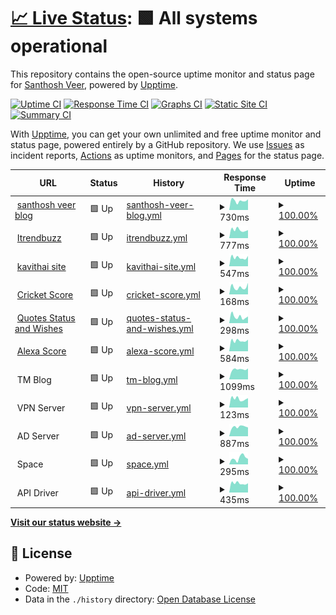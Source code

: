 # [📈 Live Status](https://santhoshkumar.github.io/upptime): <!--live status--> **🟩 All systems operational**

This repository contains the open-source uptime monitor and status page for [Santhosh Veer](https://santhoshveer.com/), powered by [Upptime](https://github.com/upptime/upptime).

[![Uptime CI](https://github.com/santhoshkumar/upptime/workflows/Uptime%20CI/badge.svg)](https://github.com/santhoshkumar/upptime/actions?query=workflow%3A%22Uptime+CI%22)
[![Response Time CI](https://github.com/santhoshkumar/upptime/workflows/Response%20Time%20CI/badge.svg)](https://github.com/santhoshkumar/upptime/actions?query=workflow%3A%22Response+Time+CI%22)
[![Graphs CI](https://github.com/santhoshkumar/upptime/workflows/Graphs%20CI/badge.svg)](https://github.com/santhoshkumar/upptime/actions?query=workflow%3A%22Graphs+CI%22)
[![Static Site CI](https://github.com/santhoshkumar/upptime/workflows/Static%20Site%20CI/badge.svg)](https://github.com/santhoshkumar/upptime/actions?query=workflow%3A%22Static+Site+CI%22)
[![Summary CI](https://github.com/santhoshkumar/upptime/workflows/Summary%20CI/badge.svg)](https://github.com/santhoshkumar/upptime/actions?query=workflow%3A%22Summary+CI%22)

With [Upptime](https://upptime.js.org), you can get your own unlimited and free uptime monitor and status page, powered entirely by a GitHub repository. We use [Issues](https://github.com/santhoshkumar/upptime/issues) as incident reports, [Actions](https://github.com/santhoshkumar/upptime/actions) as uptime monitors, and [Pages](https://santhoshkumar.github.io/upptime) for the status page.

<!--start: status pages-->
<!-- This summary is generated by Upptime (https://github.com/upptime/upptime) -->
<!-- Do not edit this manually, your changes will be overwritten -->
<!-- prettier-ignore -->
| URL | Status | History | Response Time | Uptime |
| --- | ------ | ------- | ------------- | ------ |
| <img alt="" src="https://icons.duckduckgo.com/ip3/santhoshveer.com.ico" height="13"> [santhosh veer blog](https://santhoshveer.com) | 🟩 Up | [santhosh-veer-blog.yml](https://github.com/santhoshkumar/upptime/commits/HEAD/history/santhosh-veer-blog.yml) | <details><summary><img alt="Response time graph" src="./graphs/santhosh-veer-blog/response-time-week.png" height="20"> 730ms</summary><br><a href="https://santhoshkumar.github.io/upptime/history/santhosh-veer-blog"><img alt="Response time 742" src="https://img.shields.io/endpoint?url=https%3A%2F%2Fraw.githubusercontent.com%2Fsanthoshkumar%2Fupptime%2FHEAD%2Fapi%2Fsanthosh-veer-blog%2Fresponse-time.json"></a><br><a href="https://santhoshkumar.github.io/upptime/history/santhosh-veer-blog"><img alt="24-hour response time 836" src="https://img.shields.io/endpoint?url=https%3A%2F%2Fraw.githubusercontent.com%2Fsanthoshkumar%2Fupptime%2FHEAD%2Fapi%2Fsanthosh-veer-blog%2Fresponse-time-day.json"></a><br><a href="https://santhoshkumar.github.io/upptime/history/santhosh-veer-blog"><img alt="7-day response time 730" src="https://img.shields.io/endpoint?url=https%3A%2F%2Fraw.githubusercontent.com%2Fsanthoshkumar%2Fupptime%2FHEAD%2Fapi%2Fsanthosh-veer-blog%2Fresponse-time-week.json"></a><br><a href="https://santhoshkumar.github.io/upptime/history/santhosh-veer-blog"><img alt="30-day response time 715" src="https://img.shields.io/endpoint?url=https%3A%2F%2Fraw.githubusercontent.com%2Fsanthoshkumar%2Fupptime%2FHEAD%2Fapi%2Fsanthosh-veer-blog%2Fresponse-time-month.json"></a><br><a href="https://santhoshkumar.github.io/upptime/history/santhosh-veer-blog"><img alt="1-year response time 742" src="https://img.shields.io/endpoint?url=https%3A%2F%2Fraw.githubusercontent.com%2Fsanthoshkumar%2Fupptime%2FHEAD%2Fapi%2Fsanthosh-veer-blog%2Fresponse-time-year.json"></a></details> | <details><summary><a href="https://santhoshkumar.github.io/upptime/history/santhosh-veer-blog">100.00%</a></summary><a href="https://santhoshkumar.github.io/upptime/history/santhosh-veer-blog"><img alt="All-time uptime 99.98%" src="https://img.shields.io/endpoint?url=https%3A%2F%2Fraw.githubusercontent.com%2Fsanthoshkumar%2Fupptime%2FHEAD%2Fapi%2Fsanthosh-veer-blog%2Fuptime.json"></a><br><a href="https://santhoshkumar.github.io/upptime/history/santhosh-veer-blog"><img alt="24-hour uptime 100.00%" src="https://img.shields.io/endpoint?url=https%3A%2F%2Fraw.githubusercontent.com%2Fsanthoshkumar%2Fupptime%2FHEAD%2Fapi%2Fsanthosh-veer-blog%2Fuptime-day.json"></a><br><a href="https://santhoshkumar.github.io/upptime/history/santhosh-veer-blog"><img alt="7-day uptime 100.00%" src="https://img.shields.io/endpoint?url=https%3A%2F%2Fraw.githubusercontent.com%2Fsanthoshkumar%2Fupptime%2FHEAD%2Fapi%2Fsanthosh-veer-blog%2Fuptime-week.json"></a><br><a href="https://santhoshkumar.github.io/upptime/history/santhosh-veer-blog"><img alt="30-day uptime 100.00%" src="https://img.shields.io/endpoint?url=https%3A%2F%2Fraw.githubusercontent.com%2Fsanthoshkumar%2Fupptime%2FHEAD%2Fapi%2Fsanthosh-veer-blog%2Fuptime-month.json"></a><br><a href="https://santhoshkumar.github.io/upptime/history/santhosh-veer-blog"><img alt="1-year uptime 99.98%" src="https://img.shields.io/endpoint?url=https%3A%2F%2Fraw.githubusercontent.com%2Fsanthoshkumar%2Fupptime%2FHEAD%2Fapi%2Fsanthosh-veer-blog%2Fuptime-year.json"></a></details>
| <img alt="" src="https://icons.duckduckgo.com/ip3/itrendbuzz.com.ico" height="13"> [Itrendbuzz](https://itrendbuzz.com) | 🟩 Up | [itrendbuzz.yml](https://github.com/santhoshkumar/upptime/commits/HEAD/history/itrendbuzz.yml) | <details><summary><img alt="Response time graph" src="./graphs/itrendbuzz/response-time-week.png" height="20"> 777ms</summary><br><a href="https://santhoshkumar.github.io/upptime/history/itrendbuzz"><img alt="Response time 743" src="https://img.shields.io/endpoint?url=https%3A%2F%2Fraw.githubusercontent.com%2Fsanthoshkumar%2Fupptime%2FHEAD%2Fapi%2Fitrendbuzz%2Fresponse-time.json"></a><br><a href="https://santhoshkumar.github.io/upptime/history/itrendbuzz"><img alt="24-hour response time 753" src="https://img.shields.io/endpoint?url=https%3A%2F%2Fraw.githubusercontent.com%2Fsanthoshkumar%2Fupptime%2FHEAD%2Fapi%2Fitrendbuzz%2Fresponse-time-day.json"></a><br><a href="https://santhoshkumar.github.io/upptime/history/itrendbuzz"><img alt="7-day response time 777" src="https://img.shields.io/endpoint?url=https%3A%2F%2Fraw.githubusercontent.com%2Fsanthoshkumar%2Fupptime%2FHEAD%2Fapi%2Fitrendbuzz%2Fresponse-time-week.json"></a><br><a href="https://santhoshkumar.github.io/upptime/history/itrendbuzz"><img alt="30-day response time 850" src="https://img.shields.io/endpoint?url=https%3A%2F%2Fraw.githubusercontent.com%2Fsanthoshkumar%2Fupptime%2FHEAD%2Fapi%2Fitrendbuzz%2Fresponse-time-month.json"></a><br><a href="https://santhoshkumar.github.io/upptime/history/itrendbuzz"><img alt="1-year response time 743" src="https://img.shields.io/endpoint?url=https%3A%2F%2Fraw.githubusercontent.com%2Fsanthoshkumar%2Fupptime%2FHEAD%2Fapi%2Fitrendbuzz%2Fresponse-time-year.json"></a></details> | <details><summary><a href="https://santhoshkumar.github.io/upptime/history/itrendbuzz">100.00%</a></summary><a href="https://santhoshkumar.github.io/upptime/history/itrendbuzz"><img alt="All-time uptime 99.98%" src="https://img.shields.io/endpoint?url=https%3A%2F%2Fraw.githubusercontent.com%2Fsanthoshkumar%2Fupptime%2FHEAD%2Fapi%2Fitrendbuzz%2Fuptime.json"></a><br><a href="https://santhoshkumar.github.io/upptime/history/itrendbuzz"><img alt="24-hour uptime 100.00%" src="https://img.shields.io/endpoint?url=https%3A%2F%2Fraw.githubusercontent.com%2Fsanthoshkumar%2Fupptime%2FHEAD%2Fapi%2Fitrendbuzz%2Fuptime-day.json"></a><br><a href="https://santhoshkumar.github.io/upptime/history/itrendbuzz"><img alt="7-day uptime 100.00%" src="https://img.shields.io/endpoint?url=https%3A%2F%2Fraw.githubusercontent.com%2Fsanthoshkumar%2Fupptime%2FHEAD%2Fapi%2Fitrendbuzz%2Fuptime-week.json"></a><br><a href="https://santhoshkumar.github.io/upptime/history/itrendbuzz"><img alt="30-day uptime 100.00%" src="https://img.shields.io/endpoint?url=https%3A%2F%2Fraw.githubusercontent.com%2Fsanthoshkumar%2Fupptime%2FHEAD%2Fapi%2Fitrendbuzz%2Fuptime-month.json"></a><br><a href="https://santhoshkumar.github.io/upptime/history/itrendbuzz"><img alt="1-year uptime 99.98%" src="https://img.shields.io/endpoint?url=https%3A%2F%2Fraw.githubusercontent.com%2Fsanthoshkumar%2Fupptime%2FHEAD%2Fapi%2Fitrendbuzz%2Fuptime-year.json"></a></details>
| <img alt="" src="https://icons.duckduckgo.com/ip3/kavithai.site.ico" height="13"> [kavithai site](https://kavithai.site) | 🟩 Up | [kavithai-site.yml](https://github.com/santhoshkumar/upptime/commits/HEAD/history/kavithai-site.yml) | <details><summary><img alt="Response time graph" src="./graphs/kavithai-site/response-time-week.png" height="20"> 547ms</summary><br><a href="https://santhoshkumar.github.io/upptime/history/kavithai-site"><img alt="Response time 533" src="https://img.shields.io/endpoint?url=https%3A%2F%2Fraw.githubusercontent.com%2Fsanthoshkumar%2Fupptime%2FHEAD%2Fapi%2Fkavithai-site%2Fresponse-time.json"></a><br><a href="https://santhoshkumar.github.io/upptime/history/kavithai-site"><img alt="24-hour response time 646" src="https://img.shields.io/endpoint?url=https%3A%2F%2Fraw.githubusercontent.com%2Fsanthoshkumar%2Fupptime%2FHEAD%2Fapi%2Fkavithai-site%2Fresponse-time-day.json"></a><br><a href="https://santhoshkumar.github.io/upptime/history/kavithai-site"><img alt="7-day response time 547" src="https://img.shields.io/endpoint?url=https%3A%2F%2Fraw.githubusercontent.com%2Fsanthoshkumar%2Fupptime%2FHEAD%2Fapi%2Fkavithai-site%2Fresponse-time-week.json"></a><br><a href="https://santhoshkumar.github.io/upptime/history/kavithai-site"><img alt="30-day response time 567" src="https://img.shields.io/endpoint?url=https%3A%2F%2Fraw.githubusercontent.com%2Fsanthoshkumar%2Fupptime%2FHEAD%2Fapi%2Fkavithai-site%2Fresponse-time-month.json"></a><br><a href="https://santhoshkumar.github.io/upptime/history/kavithai-site"><img alt="1-year response time 533" src="https://img.shields.io/endpoint?url=https%3A%2F%2Fraw.githubusercontent.com%2Fsanthoshkumar%2Fupptime%2FHEAD%2Fapi%2Fkavithai-site%2Fresponse-time-year.json"></a></details> | <details><summary><a href="https://santhoshkumar.github.io/upptime/history/kavithai-site">100.00%</a></summary><a href="https://santhoshkumar.github.io/upptime/history/kavithai-site"><img alt="All-time uptime 100.00%" src="https://img.shields.io/endpoint?url=https%3A%2F%2Fraw.githubusercontent.com%2Fsanthoshkumar%2Fupptime%2FHEAD%2Fapi%2Fkavithai-site%2Fuptime.json"></a><br><a href="https://santhoshkumar.github.io/upptime/history/kavithai-site"><img alt="24-hour uptime 100.00%" src="https://img.shields.io/endpoint?url=https%3A%2F%2Fraw.githubusercontent.com%2Fsanthoshkumar%2Fupptime%2FHEAD%2Fapi%2Fkavithai-site%2Fuptime-day.json"></a><br><a href="https://santhoshkumar.github.io/upptime/history/kavithai-site"><img alt="7-day uptime 100.00%" src="https://img.shields.io/endpoint?url=https%3A%2F%2Fraw.githubusercontent.com%2Fsanthoshkumar%2Fupptime%2FHEAD%2Fapi%2Fkavithai-site%2Fuptime-week.json"></a><br><a href="https://santhoshkumar.github.io/upptime/history/kavithai-site"><img alt="30-day uptime 100.00%" src="https://img.shields.io/endpoint?url=https%3A%2F%2Fraw.githubusercontent.com%2Fsanthoshkumar%2Fupptime%2FHEAD%2Fapi%2Fkavithai-site%2Fuptime-month.json"></a><br><a href="https://santhoshkumar.github.io/upptime/history/kavithai-site"><img alt="1-year uptime 100.00%" src="https://img.shields.io/endpoint?url=https%3A%2F%2Fraw.githubusercontent.com%2Fsanthoshkumar%2Fupptime%2FHEAD%2Fapi%2Fkavithai-site%2Fuptime-year.json"></a></details>
| <img alt="" src="https://icons.duckduckgo.com/ip3/cricketblog.pages.dev.ico" height="13"> [Cricket Score](https://cricketblog.pages.dev/) | 🟩 Up | [cricket-score.yml](https://github.com/santhoshkumar/upptime/commits/HEAD/history/cricket-score.yml) | <details><summary><img alt="Response time graph" src="./graphs/cricket-score/response-time-week.png" height="20"> 168ms</summary><br><a href="https://santhoshkumar.github.io/upptime/history/cricket-score"><img alt="Response time 144" src="https://img.shields.io/endpoint?url=https%3A%2F%2Fraw.githubusercontent.com%2Fsanthoshkumar%2Fupptime%2FHEAD%2Fapi%2Fcricket-score%2Fresponse-time.json"></a><br><a href="https://santhoshkumar.github.io/upptime/history/cricket-score"><img alt="24-hour response time 270" src="https://img.shields.io/endpoint?url=https%3A%2F%2Fraw.githubusercontent.com%2Fsanthoshkumar%2Fupptime%2FHEAD%2Fapi%2Fcricket-score%2Fresponse-time-day.json"></a><br><a href="https://santhoshkumar.github.io/upptime/history/cricket-score"><img alt="7-day response time 168" src="https://img.shields.io/endpoint?url=https%3A%2F%2Fraw.githubusercontent.com%2Fsanthoshkumar%2Fupptime%2FHEAD%2Fapi%2Fcricket-score%2Fresponse-time-week.json"></a><br><a href="https://santhoshkumar.github.io/upptime/history/cricket-score"><img alt="30-day response time 163" src="https://img.shields.io/endpoint?url=https%3A%2F%2Fraw.githubusercontent.com%2Fsanthoshkumar%2Fupptime%2FHEAD%2Fapi%2Fcricket-score%2Fresponse-time-month.json"></a><br><a href="https://santhoshkumar.github.io/upptime/history/cricket-score"><img alt="1-year response time 144" src="https://img.shields.io/endpoint?url=https%3A%2F%2Fraw.githubusercontent.com%2Fsanthoshkumar%2Fupptime%2FHEAD%2Fapi%2Fcricket-score%2Fresponse-time-year.json"></a></details> | <details><summary><a href="https://santhoshkumar.github.io/upptime/history/cricket-score">100.00%</a></summary><a href="https://santhoshkumar.github.io/upptime/history/cricket-score"><img alt="All-time uptime 100.00%" src="https://img.shields.io/endpoint?url=https%3A%2F%2Fraw.githubusercontent.com%2Fsanthoshkumar%2Fupptime%2FHEAD%2Fapi%2Fcricket-score%2Fuptime.json"></a><br><a href="https://santhoshkumar.github.io/upptime/history/cricket-score"><img alt="24-hour uptime 100.00%" src="https://img.shields.io/endpoint?url=https%3A%2F%2Fraw.githubusercontent.com%2Fsanthoshkumar%2Fupptime%2FHEAD%2Fapi%2Fcricket-score%2Fuptime-day.json"></a><br><a href="https://santhoshkumar.github.io/upptime/history/cricket-score"><img alt="7-day uptime 100.00%" src="https://img.shields.io/endpoint?url=https%3A%2F%2Fraw.githubusercontent.com%2Fsanthoshkumar%2Fupptime%2FHEAD%2Fapi%2Fcricket-score%2Fuptime-week.json"></a><br><a href="https://santhoshkumar.github.io/upptime/history/cricket-score"><img alt="30-day uptime 100.00%" src="https://img.shields.io/endpoint?url=https%3A%2F%2Fraw.githubusercontent.com%2Fsanthoshkumar%2Fupptime%2FHEAD%2Fapi%2Fcricket-score%2Fuptime-month.json"></a><br><a href="https://santhoshkumar.github.io/upptime/history/cricket-score"><img alt="1-year uptime 100.00%" src="https://img.shields.io/endpoint?url=https%3A%2F%2Fraw.githubusercontent.com%2Fsanthoshkumar%2Fupptime%2FHEAD%2Fapi%2Fcricket-score%2Fuptime-year.json"></a></details>
| <img alt="" src="https://icons.duckduckgo.com/ip3/quotes.tamilwords.net.ico" height="13"> [Quotes Status and Wishes](https://quotes.tamilwords.net/) | 🟩 Up | [quotes-status-and-wishes.yml](https://github.com/santhoshkumar/upptime/commits/HEAD/history/quotes-status-and-wishes.yml) | <details><summary><img alt="Response time graph" src="./graphs/quotes-status-and-wishes/response-time-week.png" height="20"> 298ms</summary><br><a href="https://santhoshkumar.github.io/upptime/history/quotes-status-and-wishes"><img alt="Response time 243" src="https://img.shields.io/endpoint?url=https%3A%2F%2Fraw.githubusercontent.com%2Fsanthoshkumar%2Fupptime%2FHEAD%2Fapi%2Fquotes-status-and-wishes%2Fresponse-time.json"></a><br><a href="https://santhoshkumar.github.io/upptime/history/quotes-status-and-wishes"><img alt="24-hour response time 315" src="https://img.shields.io/endpoint?url=https%3A%2F%2Fraw.githubusercontent.com%2Fsanthoshkumar%2Fupptime%2FHEAD%2Fapi%2Fquotes-status-and-wishes%2Fresponse-time-day.json"></a><br><a href="https://santhoshkumar.github.io/upptime/history/quotes-status-and-wishes"><img alt="7-day response time 298" src="https://img.shields.io/endpoint?url=https%3A%2F%2Fraw.githubusercontent.com%2Fsanthoshkumar%2Fupptime%2FHEAD%2Fapi%2Fquotes-status-and-wishes%2Fresponse-time-week.json"></a><br><a href="https://santhoshkumar.github.io/upptime/history/quotes-status-and-wishes"><img alt="30-day response time 260" src="https://img.shields.io/endpoint?url=https%3A%2F%2Fraw.githubusercontent.com%2Fsanthoshkumar%2Fupptime%2FHEAD%2Fapi%2Fquotes-status-and-wishes%2Fresponse-time-month.json"></a><br><a href="https://santhoshkumar.github.io/upptime/history/quotes-status-and-wishes"><img alt="1-year response time 243" src="https://img.shields.io/endpoint?url=https%3A%2F%2Fraw.githubusercontent.com%2Fsanthoshkumar%2Fupptime%2FHEAD%2Fapi%2Fquotes-status-and-wishes%2Fresponse-time-year.json"></a></details> | <details><summary><a href="https://santhoshkumar.github.io/upptime/history/quotes-status-and-wishes">100.00%</a></summary><a href="https://santhoshkumar.github.io/upptime/history/quotes-status-and-wishes"><img alt="All-time uptime 99.96%" src="https://img.shields.io/endpoint?url=https%3A%2F%2Fraw.githubusercontent.com%2Fsanthoshkumar%2Fupptime%2FHEAD%2Fapi%2Fquotes-status-and-wishes%2Fuptime.json"></a><br><a href="https://santhoshkumar.github.io/upptime/history/quotes-status-and-wishes"><img alt="24-hour uptime 100.00%" src="https://img.shields.io/endpoint?url=https%3A%2F%2Fraw.githubusercontent.com%2Fsanthoshkumar%2Fupptime%2FHEAD%2Fapi%2Fquotes-status-and-wishes%2Fuptime-day.json"></a><br><a href="https://santhoshkumar.github.io/upptime/history/quotes-status-and-wishes"><img alt="7-day uptime 100.00%" src="https://img.shields.io/endpoint?url=https%3A%2F%2Fraw.githubusercontent.com%2Fsanthoshkumar%2Fupptime%2FHEAD%2Fapi%2Fquotes-status-and-wishes%2Fuptime-week.json"></a><br><a href="https://santhoshkumar.github.io/upptime/history/quotes-status-and-wishes"><img alt="30-day uptime 100.00%" src="https://img.shields.io/endpoint?url=https%3A%2F%2Fraw.githubusercontent.com%2Fsanthoshkumar%2Fupptime%2FHEAD%2Fapi%2Fquotes-status-and-wishes%2Fuptime-month.json"></a><br><a href="https://santhoshkumar.github.io/upptime/history/quotes-status-and-wishes"><img alt="1-year uptime 99.96%" src="https://img.shields.io/endpoint?url=https%3A%2F%2Fraw.githubusercontent.com%2Fsanthoshkumar%2Fupptime%2FHEAD%2Fapi%2Fquotes-status-and-wishes%2Fuptime-year.json"></a></details>
| <img alt="" src="https://icons.duckduckgo.com/ip3/score.santhoshveer.com.ico" height="13"> [Alexa Score](https://score.santhoshveer.com/) | 🟩 Up | [alexa-score.yml](https://github.com/santhoshkumar/upptime/commits/HEAD/history/alexa-score.yml) | <details><summary><img alt="Response time graph" src="./graphs/alexa-score/response-time-week.png" height="20"> 584ms</summary><br><a href="https://santhoshkumar.github.io/upptime/history/alexa-score"><img alt="Response time 558" src="https://img.shields.io/endpoint?url=https%3A%2F%2Fraw.githubusercontent.com%2Fsanthoshkumar%2Fupptime%2FHEAD%2Fapi%2Falexa-score%2Fresponse-time.json"></a><br><a href="https://santhoshkumar.github.io/upptime/history/alexa-score"><img alt="24-hour response time 640" src="https://img.shields.io/endpoint?url=https%3A%2F%2Fraw.githubusercontent.com%2Fsanthoshkumar%2Fupptime%2FHEAD%2Fapi%2Falexa-score%2Fresponse-time-day.json"></a><br><a href="https://santhoshkumar.github.io/upptime/history/alexa-score"><img alt="7-day response time 584" src="https://img.shields.io/endpoint?url=https%3A%2F%2Fraw.githubusercontent.com%2Fsanthoshkumar%2Fupptime%2FHEAD%2Fapi%2Falexa-score%2Fresponse-time-week.json"></a><br><a href="https://santhoshkumar.github.io/upptime/history/alexa-score"><img alt="30-day response time 576" src="https://img.shields.io/endpoint?url=https%3A%2F%2Fraw.githubusercontent.com%2Fsanthoshkumar%2Fupptime%2FHEAD%2Fapi%2Falexa-score%2Fresponse-time-month.json"></a><br><a href="https://santhoshkumar.github.io/upptime/history/alexa-score"><img alt="1-year response time 558" src="https://img.shields.io/endpoint?url=https%3A%2F%2Fraw.githubusercontent.com%2Fsanthoshkumar%2Fupptime%2FHEAD%2Fapi%2Falexa-score%2Fresponse-time-year.json"></a></details> | <details><summary><a href="https://santhoshkumar.github.io/upptime/history/alexa-score">100.00%</a></summary><a href="https://santhoshkumar.github.io/upptime/history/alexa-score"><img alt="All-time uptime 100.00%" src="https://img.shields.io/endpoint?url=https%3A%2F%2Fraw.githubusercontent.com%2Fsanthoshkumar%2Fupptime%2FHEAD%2Fapi%2Falexa-score%2Fuptime.json"></a><br><a href="https://santhoshkumar.github.io/upptime/history/alexa-score"><img alt="24-hour uptime 100.00%" src="https://img.shields.io/endpoint?url=https%3A%2F%2Fraw.githubusercontent.com%2Fsanthoshkumar%2Fupptime%2FHEAD%2Fapi%2Falexa-score%2Fuptime-day.json"></a><br><a href="https://santhoshkumar.github.io/upptime/history/alexa-score"><img alt="7-day uptime 100.00%" src="https://img.shields.io/endpoint?url=https%3A%2F%2Fraw.githubusercontent.com%2Fsanthoshkumar%2Fupptime%2FHEAD%2Fapi%2Falexa-score%2Fuptime-week.json"></a><br><a href="https://santhoshkumar.github.io/upptime/history/alexa-score"><img alt="30-day uptime 100.00%" src="https://img.shields.io/endpoint?url=https%3A%2F%2Fraw.githubusercontent.com%2Fsanthoshkumar%2Fupptime%2FHEAD%2Fapi%2Falexa-score%2Fuptime-month.json"></a><br><a href="https://santhoshkumar.github.io/upptime/history/alexa-score"><img alt="1-year uptime 100.00%" src="https://img.shields.io/endpoint?url=https%3A%2F%2Fraw.githubusercontent.com%2Fsanthoshkumar%2Fupptime%2FHEAD%2Fapi%2Falexa-score%2Fuptime-year.json"></a></details>
| <img alt="" src="https://icons.duckduckgo.com/ip3/null.ico" height="13"> TM Blog | 🟩 Up | [tm-blog.yml](https://github.com/santhoshkumar/upptime/commits/HEAD/history/tm-blog.yml) | <details><summary><img alt="Response time graph" src="./graphs/tm-blog/response-time-week.png" height="20"> 1099ms</summary><br><a href="https://santhoshkumar.github.io/upptime/history/tm-blog"><img alt="Response time 1114" src="https://img.shields.io/endpoint?url=https%3A%2F%2Fraw.githubusercontent.com%2Fsanthoshkumar%2Fupptime%2FHEAD%2Fapi%2Ftm-blog%2Fresponse-time.json"></a><br><a href="https://santhoshkumar.github.io/upptime/history/tm-blog"><img alt="24-hour response time 1198" src="https://img.shields.io/endpoint?url=https%3A%2F%2Fraw.githubusercontent.com%2Fsanthoshkumar%2Fupptime%2FHEAD%2Fapi%2Ftm-blog%2Fresponse-time-day.json"></a><br><a href="https://santhoshkumar.github.io/upptime/history/tm-blog"><img alt="7-day response time 1099" src="https://img.shields.io/endpoint?url=https%3A%2F%2Fraw.githubusercontent.com%2Fsanthoshkumar%2Fupptime%2FHEAD%2Fapi%2Ftm-blog%2Fresponse-time-week.json"></a><br><a href="https://santhoshkumar.github.io/upptime/history/tm-blog"><img alt="30-day response time 1145" src="https://img.shields.io/endpoint?url=https%3A%2F%2Fraw.githubusercontent.com%2Fsanthoshkumar%2Fupptime%2FHEAD%2Fapi%2Ftm-blog%2Fresponse-time-month.json"></a><br><a href="https://santhoshkumar.github.io/upptime/history/tm-blog"><img alt="1-year response time 1114" src="https://img.shields.io/endpoint?url=https%3A%2F%2Fraw.githubusercontent.com%2Fsanthoshkumar%2Fupptime%2FHEAD%2Fapi%2Ftm-blog%2Fresponse-time-year.json"></a></details> | <details><summary><a href="https://santhoshkumar.github.io/upptime/history/tm-blog">100.00%</a></summary><a href="https://santhoshkumar.github.io/upptime/history/tm-blog"><img alt="All-time uptime 100.00%" src="https://img.shields.io/endpoint?url=https%3A%2F%2Fraw.githubusercontent.com%2Fsanthoshkumar%2Fupptime%2FHEAD%2Fapi%2Ftm-blog%2Fuptime.json"></a><br><a href="https://santhoshkumar.github.io/upptime/history/tm-blog"><img alt="24-hour uptime 100.00%" src="https://img.shields.io/endpoint?url=https%3A%2F%2Fraw.githubusercontent.com%2Fsanthoshkumar%2Fupptime%2FHEAD%2Fapi%2Ftm-blog%2Fuptime-day.json"></a><br><a href="https://santhoshkumar.github.io/upptime/history/tm-blog"><img alt="7-day uptime 100.00%" src="https://img.shields.io/endpoint?url=https%3A%2F%2Fraw.githubusercontent.com%2Fsanthoshkumar%2Fupptime%2FHEAD%2Fapi%2Ftm-blog%2Fuptime-week.json"></a><br><a href="https://santhoshkumar.github.io/upptime/history/tm-blog"><img alt="30-day uptime 100.00%" src="https://img.shields.io/endpoint?url=https%3A%2F%2Fraw.githubusercontent.com%2Fsanthoshkumar%2Fupptime%2FHEAD%2Fapi%2Ftm-blog%2Fuptime-month.json"></a><br><a href="https://santhoshkumar.github.io/upptime/history/tm-blog"><img alt="1-year uptime 100.00%" src="https://img.shields.io/endpoint?url=https%3A%2F%2Fraw.githubusercontent.com%2Fsanthoshkumar%2Fupptime%2FHEAD%2Fapi%2Ftm-blog%2Fuptime-year.json"></a></details>
| <img alt="" src="https://icons.duckduckgo.com/ip3/null.ico" height="13"> VPN Server | 🟩 Up | [vpn-server.yml](https://github.com/santhoshkumar/upptime/commits/HEAD/history/vpn-server.yml) | <details><summary><img alt="Response time graph" src="./graphs/vpn-server/response-time-week.png" height="20"> 123ms</summary><br><a href="https://santhoshkumar.github.io/upptime/history/vpn-server"><img alt="Response time 116" src="https://img.shields.io/endpoint?url=https%3A%2F%2Fraw.githubusercontent.com%2Fsanthoshkumar%2Fupptime%2FHEAD%2Fapi%2Fvpn-server%2Fresponse-time.json"></a><br><a href="https://santhoshkumar.github.io/upptime/history/vpn-server"><img alt="24-hour response time 133" src="https://img.shields.io/endpoint?url=https%3A%2F%2Fraw.githubusercontent.com%2Fsanthoshkumar%2Fupptime%2FHEAD%2Fapi%2Fvpn-server%2Fresponse-time-day.json"></a><br><a href="https://santhoshkumar.github.io/upptime/history/vpn-server"><img alt="7-day response time 123" src="https://img.shields.io/endpoint?url=https%3A%2F%2Fraw.githubusercontent.com%2Fsanthoshkumar%2Fupptime%2FHEAD%2Fapi%2Fvpn-server%2Fresponse-time-week.json"></a><br><a href="https://santhoshkumar.github.io/upptime/history/vpn-server"><img alt="30-day response time 119" src="https://img.shields.io/endpoint?url=https%3A%2F%2Fraw.githubusercontent.com%2Fsanthoshkumar%2Fupptime%2FHEAD%2Fapi%2Fvpn-server%2Fresponse-time-month.json"></a><br><a href="https://santhoshkumar.github.io/upptime/history/vpn-server"><img alt="1-year response time 116" src="https://img.shields.io/endpoint?url=https%3A%2F%2Fraw.githubusercontent.com%2Fsanthoshkumar%2Fupptime%2FHEAD%2Fapi%2Fvpn-server%2Fresponse-time-year.json"></a></details> | <details><summary><a href="https://santhoshkumar.github.io/upptime/history/vpn-server">100.00%</a></summary><a href="https://santhoshkumar.github.io/upptime/history/vpn-server"><img alt="All-time uptime 100.00%" src="https://img.shields.io/endpoint?url=https%3A%2F%2Fraw.githubusercontent.com%2Fsanthoshkumar%2Fupptime%2FHEAD%2Fapi%2Fvpn-server%2Fuptime.json"></a><br><a href="https://santhoshkumar.github.io/upptime/history/vpn-server"><img alt="24-hour uptime 100.00%" src="https://img.shields.io/endpoint?url=https%3A%2F%2Fraw.githubusercontent.com%2Fsanthoshkumar%2Fupptime%2FHEAD%2Fapi%2Fvpn-server%2Fuptime-day.json"></a><br><a href="https://santhoshkumar.github.io/upptime/history/vpn-server"><img alt="7-day uptime 100.00%" src="https://img.shields.io/endpoint?url=https%3A%2F%2Fraw.githubusercontent.com%2Fsanthoshkumar%2Fupptime%2FHEAD%2Fapi%2Fvpn-server%2Fuptime-week.json"></a><br><a href="https://santhoshkumar.github.io/upptime/history/vpn-server"><img alt="30-day uptime 100.00%" src="https://img.shields.io/endpoint?url=https%3A%2F%2Fraw.githubusercontent.com%2Fsanthoshkumar%2Fupptime%2FHEAD%2Fapi%2Fvpn-server%2Fuptime-month.json"></a><br><a href="https://santhoshkumar.github.io/upptime/history/vpn-server"><img alt="1-year uptime 100.00%" src="https://img.shields.io/endpoint?url=https%3A%2F%2Fraw.githubusercontent.com%2Fsanthoshkumar%2Fupptime%2FHEAD%2Fapi%2Fvpn-server%2Fuptime-year.json"></a></details>
| <img alt="" src="https://icons.duckduckgo.com/ip3/null.ico" height="13"> AD Server | 🟩 Up | [ad-server.yml](https://github.com/santhoshkumar/upptime/commits/HEAD/history/ad-server.yml) | <details><summary><img alt="Response time graph" src="./graphs/ad-server/response-time-week.png" height="20"> 887ms</summary><br><a href="https://santhoshkumar.github.io/upptime/history/ad-server"><img alt="Response time 739" src="https://img.shields.io/endpoint?url=https%3A%2F%2Fraw.githubusercontent.com%2Fsanthoshkumar%2Fupptime%2FHEAD%2Fapi%2Fad-server%2Fresponse-time.json"></a><br><a href="https://santhoshkumar.github.io/upptime/history/ad-server"><img alt="24-hour response time 833" src="https://img.shields.io/endpoint?url=https%3A%2F%2Fraw.githubusercontent.com%2Fsanthoshkumar%2Fupptime%2FHEAD%2Fapi%2Fad-server%2Fresponse-time-day.json"></a><br><a href="https://santhoshkumar.github.io/upptime/history/ad-server"><img alt="7-day response time 887" src="https://img.shields.io/endpoint?url=https%3A%2F%2Fraw.githubusercontent.com%2Fsanthoshkumar%2Fupptime%2FHEAD%2Fapi%2Fad-server%2Fresponse-time-week.json"></a><br><a href="https://santhoshkumar.github.io/upptime/history/ad-server"><img alt="30-day response time 914" src="https://img.shields.io/endpoint?url=https%3A%2F%2Fraw.githubusercontent.com%2Fsanthoshkumar%2Fupptime%2FHEAD%2Fapi%2Fad-server%2Fresponse-time-month.json"></a><br><a href="https://santhoshkumar.github.io/upptime/history/ad-server"><img alt="1-year response time 739" src="https://img.shields.io/endpoint?url=https%3A%2F%2Fraw.githubusercontent.com%2Fsanthoshkumar%2Fupptime%2FHEAD%2Fapi%2Fad-server%2Fresponse-time-year.json"></a></details> | <details><summary><a href="https://santhoshkumar.github.io/upptime/history/ad-server">100.00%</a></summary><a href="https://santhoshkumar.github.io/upptime/history/ad-server"><img alt="All-time uptime 99.98%" src="https://img.shields.io/endpoint?url=https%3A%2F%2Fraw.githubusercontent.com%2Fsanthoshkumar%2Fupptime%2FHEAD%2Fapi%2Fad-server%2Fuptime.json"></a><br><a href="https://santhoshkumar.github.io/upptime/history/ad-server"><img alt="24-hour uptime 100.00%" src="https://img.shields.io/endpoint?url=https%3A%2F%2Fraw.githubusercontent.com%2Fsanthoshkumar%2Fupptime%2FHEAD%2Fapi%2Fad-server%2Fuptime-day.json"></a><br><a href="https://santhoshkumar.github.io/upptime/history/ad-server"><img alt="7-day uptime 100.00%" src="https://img.shields.io/endpoint?url=https%3A%2F%2Fraw.githubusercontent.com%2Fsanthoshkumar%2Fupptime%2FHEAD%2Fapi%2Fad-server%2Fuptime-week.json"></a><br><a href="https://santhoshkumar.github.io/upptime/history/ad-server"><img alt="30-day uptime 100.00%" src="https://img.shields.io/endpoint?url=https%3A%2F%2Fraw.githubusercontent.com%2Fsanthoshkumar%2Fupptime%2FHEAD%2Fapi%2Fad-server%2Fuptime-month.json"></a><br><a href="https://santhoshkumar.github.io/upptime/history/ad-server"><img alt="1-year uptime 99.98%" src="https://img.shields.io/endpoint?url=https%3A%2F%2Fraw.githubusercontent.com%2Fsanthoshkumar%2Fupptime%2FHEAD%2Fapi%2Fad-server%2Fuptime-year.json"></a></details>
| <img alt="" src="https://icons.duckduckgo.com/ip3/null.ico" height="13"> Space | 🟩 Up | [space.yml](https://github.com/santhoshkumar/upptime/commits/HEAD/history/space.yml) | <details><summary><img alt="Response time graph" src="./graphs/space/response-time-week.png" height="20"> 295ms</summary><br><a href="https://santhoshkumar.github.io/upptime/history/space"><img alt="Response time 291" src="https://img.shields.io/endpoint?url=https%3A%2F%2Fraw.githubusercontent.com%2Fsanthoshkumar%2Fupptime%2FHEAD%2Fapi%2Fspace%2Fresponse-time.json"></a><br><a href="https://santhoshkumar.github.io/upptime/history/space"><img alt="24-hour response time 255" src="https://img.shields.io/endpoint?url=https%3A%2F%2Fraw.githubusercontent.com%2Fsanthoshkumar%2Fupptime%2FHEAD%2Fapi%2Fspace%2Fresponse-time-day.json"></a><br><a href="https://santhoshkumar.github.io/upptime/history/space"><img alt="7-day response time 295" src="https://img.shields.io/endpoint?url=https%3A%2F%2Fraw.githubusercontent.com%2Fsanthoshkumar%2Fupptime%2FHEAD%2Fapi%2Fspace%2Fresponse-time-week.json"></a><br><a href="https://santhoshkumar.github.io/upptime/history/space"><img alt="30-day response time 288" src="https://img.shields.io/endpoint?url=https%3A%2F%2Fraw.githubusercontent.com%2Fsanthoshkumar%2Fupptime%2FHEAD%2Fapi%2Fspace%2Fresponse-time-month.json"></a><br><a href="https://santhoshkumar.github.io/upptime/history/space"><img alt="1-year response time 291" src="https://img.shields.io/endpoint?url=https%3A%2F%2Fraw.githubusercontent.com%2Fsanthoshkumar%2Fupptime%2FHEAD%2Fapi%2Fspace%2Fresponse-time-year.json"></a></details> | <details><summary><a href="https://santhoshkumar.github.io/upptime/history/space">100.00%</a></summary><a href="https://santhoshkumar.github.io/upptime/history/space"><img alt="All-time uptime 99.93%" src="https://img.shields.io/endpoint?url=https%3A%2F%2Fraw.githubusercontent.com%2Fsanthoshkumar%2Fupptime%2FHEAD%2Fapi%2Fspace%2Fuptime.json"></a><br><a href="https://santhoshkumar.github.io/upptime/history/space"><img alt="24-hour uptime 100.00%" src="https://img.shields.io/endpoint?url=https%3A%2F%2Fraw.githubusercontent.com%2Fsanthoshkumar%2Fupptime%2FHEAD%2Fapi%2Fspace%2Fuptime-day.json"></a><br><a href="https://santhoshkumar.github.io/upptime/history/space"><img alt="7-day uptime 100.00%" src="https://img.shields.io/endpoint?url=https%3A%2F%2Fraw.githubusercontent.com%2Fsanthoshkumar%2Fupptime%2FHEAD%2Fapi%2Fspace%2Fuptime-week.json"></a><br><a href="https://santhoshkumar.github.io/upptime/history/space"><img alt="30-day uptime 100.00%" src="https://img.shields.io/endpoint?url=https%3A%2F%2Fraw.githubusercontent.com%2Fsanthoshkumar%2Fupptime%2FHEAD%2Fapi%2Fspace%2Fuptime-month.json"></a><br><a href="https://santhoshkumar.github.io/upptime/history/space"><img alt="1-year uptime 99.93%" src="https://img.shields.io/endpoint?url=https%3A%2F%2Fraw.githubusercontent.com%2Fsanthoshkumar%2Fupptime%2FHEAD%2Fapi%2Fspace%2Fuptime-year.json"></a></details>
| <img alt="" src="https://icons.duckduckgo.com/ip3/null.ico" height="13"> API Driver | 🟩 Up | [api-driver.yml](https://github.com/santhoshkumar/upptime/commits/HEAD/history/api-driver.yml) | <details><summary><img alt="Response time graph" src="./graphs/api-driver/response-time-week.png" height="20"> 435ms</summary><br><a href="https://santhoshkumar.github.io/upptime/history/api-driver"><img alt="Response time 425" src="https://img.shields.io/endpoint?url=https%3A%2F%2Fraw.githubusercontent.com%2Fsanthoshkumar%2Fupptime%2FHEAD%2Fapi%2Fapi-driver%2Fresponse-time.json"></a><br><a href="https://santhoshkumar.github.io/upptime/history/api-driver"><img alt="24-hour response time 437" src="https://img.shields.io/endpoint?url=https%3A%2F%2Fraw.githubusercontent.com%2Fsanthoshkumar%2Fupptime%2FHEAD%2Fapi%2Fapi-driver%2Fresponse-time-day.json"></a><br><a href="https://santhoshkumar.github.io/upptime/history/api-driver"><img alt="7-day response time 435" src="https://img.shields.io/endpoint?url=https%3A%2F%2Fraw.githubusercontent.com%2Fsanthoshkumar%2Fupptime%2FHEAD%2Fapi%2Fapi-driver%2Fresponse-time-week.json"></a><br><a href="https://santhoshkumar.github.io/upptime/history/api-driver"><img alt="30-day response time 440" src="https://img.shields.io/endpoint?url=https%3A%2F%2Fraw.githubusercontent.com%2Fsanthoshkumar%2Fupptime%2FHEAD%2Fapi%2Fapi-driver%2Fresponse-time-month.json"></a><br><a href="https://santhoshkumar.github.io/upptime/history/api-driver"><img alt="1-year response time 425" src="https://img.shields.io/endpoint?url=https%3A%2F%2Fraw.githubusercontent.com%2Fsanthoshkumar%2Fupptime%2FHEAD%2Fapi%2Fapi-driver%2Fresponse-time-year.json"></a></details> | <details><summary><a href="https://santhoshkumar.github.io/upptime/history/api-driver">100.00%</a></summary><a href="https://santhoshkumar.github.io/upptime/history/api-driver"><img alt="All-time uptime 100.00%" src="https://img.shields.io/endpoint?url=https%3A%2F%2Fraw.githubusercontent.com%2Fsanthoshkumar%2Fupptime%2FHEAD%2Fapi%2Fapi-driver%2Fuptime.json"></a><br><a href="https://santhoshkumar.github.io/upptime/history/api-driver"><img alt="24-hour uptime 100.00%" src="https://img.shields.io/endpoint?url=https%3A%2F%2Fraw.githubusercontent.com%2Fsanthoshkumar%2Fupptime%2FHEAD%2Fapi%2Fapi-driver%2Fuptime-day.json"></a><br><a href="https://santhoshkumar.github.io/upptime/history/api-driver"><img alt="7-day uptime 100.00%" src="https://img.shields.io/endpoint?url=https%3A%2F%2Fraw.githubusercontent.com%2Fsanthoshkumar%2Fupptime%2FHEAD%2Fapi%2Fapi-driver%2Fuptime-week.json"></a><br><a href="https://santhoshkumar.github.io/upptime/history/api-driver"><img alt="30-day uptime 100.00%" src="https://img.shields.io/endpoint?url=https%3A%2F%2Fraw.githubusercontent.com%2Fsanthoshkumar%2Fupptime%2FHEAD%2Fapi%2Fapi-driver%2Fuptime-month.json"></a><br><a href="https://santhoshkumar.github.io/upptime/history/api-driver"><img alt="1-year uptime 100.00%" src="https://img.shields.io/endpoint?url=https%3A%2F%2Fraw.githubusercontent.com%2Fsanthoshkumar%2Fupptime%2FHEAD%2Fapi%2Fapi-driver%2Fuptime-year.json"></a></details>

<!--end: status pages-->

[**Visit our status website →**](https://santhoshkumar.github.io/upptime)

## 📄 License

- Powered by: [Upptime](https://github.com/upptime/upptime)
- Code: [MIT](./LICENSE)
- Data in the `./history` directory: [Open Database License](https://opendatacommons.org/licenses/odbl/1-0/)
